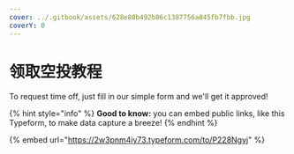 ```yaml
---
cover: ../.gitbook/assets/628e80b492b06c1387756a845fb7fbb.jpg
coverY: 0
---
```


# 领取空投教程

To request time off, just fill in our simple form and we'll get it approved!

{% hint style="info" %}
**Good to know:** you can embed public links, like this Typeform, to make data capture a breeze!
{% endhint %}

{% embed url="https://2w3pnm4iy73.typeform.com/to/P228Ngvj" %}
